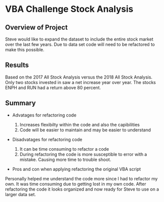# VBA Challenge Stock Analysis

## Overview of Project
Steve would like to expand the dataset to include the entire stock market over the last few years. Due to data set code will need to be refactored to make this possible. 

## Results
Based on the 2017 All Stock Analysis versus the 2018 All Stock Analysis. Only two stocks invested in saw a net increase year over year. The stocks ENPH and RUN had a return above 80 percent.

## Summary

- Advatages for refactoring code
    1. Increases flexibilty within the code and also the capibilities
    2. Code will be easier to maintain and may be easier to understand
- Disadvatages for refactoring code
    1. It can be time consuming to refactor a code
    2. During refactoring the code is more susceptible to error with a mistake. Causing more time to trouble shoot.
    
- Pros and con when applying refactoring the original VBA script
 
 Personally helped me understand the code more since I had to refactor my own. It was time consuming due to getting lost in my own code. After refactoring the code it looks organized and now ready for Steve to use on a larger data set. 
